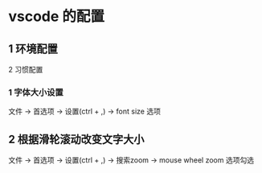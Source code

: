 # vscode 的配置

## 1 环境配置
2 习惯配置

### 1 字体大小设置

文件 -> 首选项 -> 设置(ctrl + ,) -> font size 选项

## 2 根据滑轮滚动改变文字大小

文件 -> 首选项 -> 设置(ctrl + ,) -> 搜索zoom -> mouse wheel zoom 选项勾选


